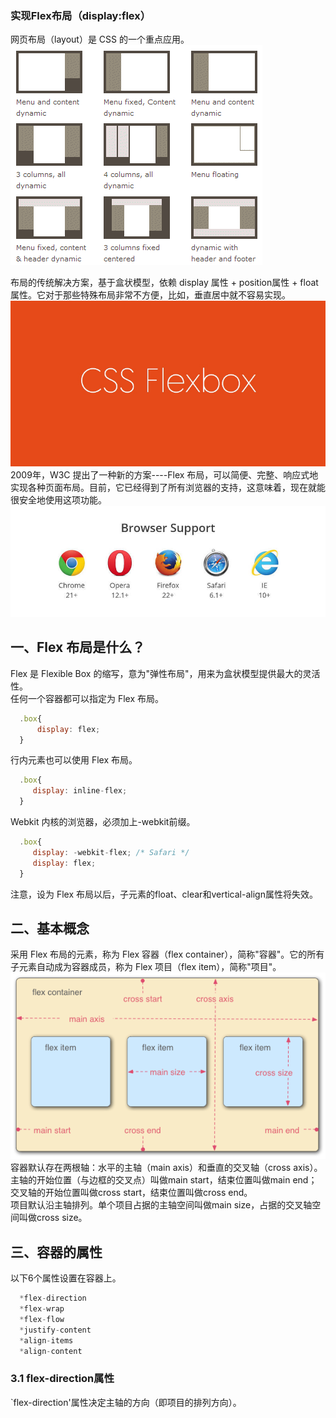 ### 实现Flex布局（display:flex）  
  
网页布局（layout）是 CSS 的一个重点应用。  
![Image](https://github.com/srqAndwr/CSS-Skill/blob/main/Flex-layout/img/layout.gif)   
  
布局的传统解决方案，基于盒状模型，依赖 display 属性 + position属性 + float属性。它对于那些特殊布局非常不方便，比如，垂直居中就不容易实现。  
![Image](https://github.com/srqAndwr/CSS-Skill/blob/main/Flex-layout/img/css-flex.png)  
2009年，W3C 提出了一种新的方案----Flex 布局，可以简便、完整、响应式地实现各种页面布局。目前，它已经得到了所有浏览器的支持，这意味着，现在就能很安全地使用这项功能。
![Image](https://github.com/srqAndwr/CSS-Skill/blob/main/Flex-layout/img/brower.jpg)   
  
    
## 一、Flex 布局是什么？  
Flex 是 Flexible Box 的缩写，意为"弹性布局"，用来为盒状模型提供最大的灵活性。  
任何一个容器都可以指定为 Flex 布局。  
```javascript
  .box{
      display: flex;
  }
```
行内元素也可以使用 Flex 布局。  
```javascript
  .box{
     display: inline-flex;
  }
```
Webkit 内核的浏览器，必须加上-webkit前缀。  
```javascript
  .box{
     display: -webkit-flex; /* Safari */
     display: flex;
  }
```
注意，设为 Flex 布局以后，子元素的float、clear和vertical-align属性将失效。  
  
  
## 二、基本概念
采用 Flex 布局的元素，称为 Flex 容器（flex container），简称"容器"。它的所有子元素自动成为容器成员，称为 Flex 项目（flex item），简称"项目"。  
![Image](https://github.com/srqAndwr/CSS-Skill/blob/main/Flex-layout/img/container.png)  
容器默认存在两根轴：水平的主轴（main axis）和垂直的交叉轴（cross axis）。主轴的开始位置（与边框的交叉点）叫做main start，结束位置叫做main end；交叉轴的开始位置叫做cross start，结束位置叫做cross end。  
项目默认沿主轴排列。单个项目占据的主轴空间叫做main size，占据的交叉轴空间叫做cross size。  
  
  
## 三、容器的属性  
以下6个属性设置在容器上。  
```javascript
  *flex-direction
  *flex-wrap
  *flex-flow
  *justify-content
  *align-items
  *align-content
```
### 3.1 flex-direction属性  
`flex-direction'属性决定主轴的方向（即项目的排列方向）。  

